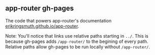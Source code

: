## app-router gh-pages
The code that powers app-router's documentation [erikringsmuth.github.io/app-router](http://erikringsmuth.github.io/app-router).

Note: You'll notice that links use relative paths starting in `../`. This is because gh-pages adds `/app-router/` to the begining of every path. Relative paths allow gh-pages to be run locally without `/app-router/`.
